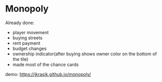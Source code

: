 # Monopoly
Already done:
- player movement
- buying streets
- rent payment
- budget changes
- ownership indicator(after buying shows owner color on the bottom of the tile)
- made most of the chance cards

demo: https://jkrasik.github.io/monopoly/
